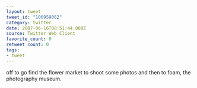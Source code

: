 ```yaml
---
layout: tweet
tweet_id: "106959062"
category: twitter
date: 2007-06-16T08:51:44.000Z
source: Twitter Web Client
favorite_count: 0
retweet_count: 0
tags:
- tweet
---
```


off to go find the flower market to shoot some photos and then to foam, the photography museum.
